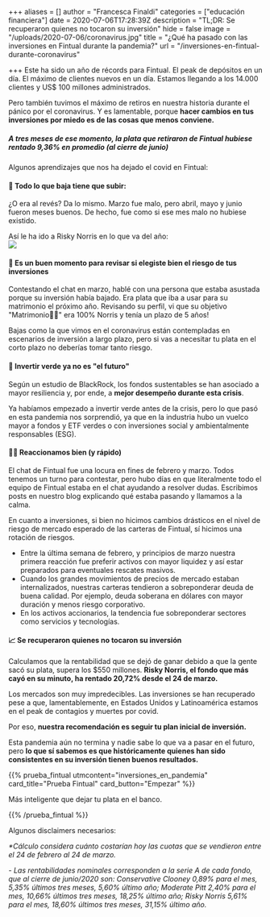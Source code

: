 +++
aliases = []
author = "Francesca Finaldi"
categories = ["educación financiera"]
date = 2020-07-06T17:28:39Z
description = "TL;DR: Se recuperaron quienes no tocaron su inversión"
hide = false
image = "/uploads/2020-07-06/coronavirus.jpg"
title = "¿Qué ha pasado con las inversiones en Fintual durante la pandemia?"
url = "/inversiones-en-fintual-durante-coronavirus"

+++
Este ha sido un año de récords para Fintual. El peak de depósitos en un día. El máximo de clientes nuevos en un día. Estamos llegando a los 14.000 clientes y US$ 100 millones administrados.

Pero también tuvimos el máximo de retiros en nuestra historia durante el pánico por el coronavirus. Y es lamentable, porque **hacer cambios en tus inversiones por miedo es de las cosas que menos conviene.**

##### A tres meses de ese momento, la plata que retiraron de Fintual hubiese rentado 9,36% en promedio (al cierre de junio)

Algunos aprendizajes que nos ha dejado el covid en Fintual:

#### 🎢 Todo lo que baja tiene que subir:

¿O era al revés? Da lo mismo. Marzo fue malo, pero abril, mayo y junio fueron meses buenos. De hecho, fue como si ese mes malo no hubiese existido.

Así le ha ido a Risky Norris en lo que va del año:  
![](/uploads/2020-07-06/norris-ytd.png)

#### 🧐 Es un buen momento para revisar si elegiste bien el riesgo de tus inversiones

Contestando el chat en marzo, hablé con una persona que estaba asustada porque su inversión había bajado. Era plata que iba a usar para su matrimonio el próximo año. Revisando su perfil, vi que su objetivo "Matrimonio👰💒" era 100% Norris y tenía un plazo de 5 años!

Bajas como la que vimos en el coronavirus están contempladas en escenarios de inversión a largo plazo, pero si vas a necesitar tu plata en el corto plazo no deberías tomar tanto riesgo.

#### 🌱 Invertir verde ya no es "el futuro"

Según un estudio de BlackRock, los fondos sustentables se han asociado a mayor resiliencia y, por ende, a **mejor desempeño durante esta crisis**.

Ya habíamos empezado a invertir verde antes de la crisis, pero lo que pasó en esta pandemia nos sorprendió, ya que en la industria hubo un vuelco mayor a fondos y ETF verdes o con inversiones social y ambientalmente responsables (ESG).

#### 👩‍💻 Reaccionamos bien (y rápido)

El chat de Fintual fue una locura en fines de febrero y marzo. Todos tenemos un turno para contestar, pero hubo días en que literalmente todo el equipo de Fintual estaba en el chat ayudando a resolver dudas. Escribimos posts en nuestro blog explicando qué estaba pasando y llamamos a la calma.

En cuanto a inversiones, si bien no hicimos cambios drásticos en el nivel de riesgo de mercado esperado de las carteras de Fintual, sí hicimos una rotación de riesgos.

* Entre la última semana de febrero, y principios de marzo nuestra primera reacción fue preferir activos con mayor liquidez y así estar preparados para eventuales rescates masivos.
* Cuando los grandes movimientos de precios de mercado estaban internalizados, nuestras carteras tendieron a sobreponderar deuda de buena calidad. Por ejemplo, deuda soberana en dólares con mayor duración y menos riesgo corporativo.
* En los activos accionarios, la tendencia fue sobreponderar sectores como servicios y tecnologías.

#### 📈 Se recuperaron quienes no tocaron su inversión

Calculamos que la rentabilidad que se dejó de ganar debido a que la gente sacó su plata, supera los $550 millones. **Risky Norris, el fondo que más cayó en su minuto, ha rentado 20,72% desde el 24 de marzo.**

Los mercados son muy impredecibles. Las inversiones se han recuperado pese a que, lamentablemente, en Estados Unidos y Latinoamérica estamos en el peak de contagios y muertes por covid.

Por eso, **nuestra recomendación es seguir tu plan inicial de inversión.**

Esta pandemia aún no termina y nadie sabe lo que va a pasar en el futuro, pero **lo que sí sabemos es que históricamente quienes han sido consistentes en su inversión tienen buenos resultados.**

{{% prueba_fintual
utmcontent="inversiones_en_pandemia"
card_title="Prueba Fintual"
card_button="Empezar" %}}

Más inteligente que dejar tu plata en el banco.

{{% /prueba_fintual %}}

Algunos disclaimers necesarios:

_*Cálculo considera cuánto costarían hoy las cuotas que se vendieron entre el 24 de febrero al 24 de marzo._

_- Las rentabilidades nominales corresponden a la serie A de cada fondo, que al cierre de junio/2020 son: Conservative Clooney 0,89% para el mes, 5,35% últimos tres meses, 5,60% último año; Moderate Pitt 2,40% para el mes, 10,66% últimos tres meses, 18,25% último año; Risky Norris 5,61% para el mes, 18,60% últimos tres meses, 31,15% último año._